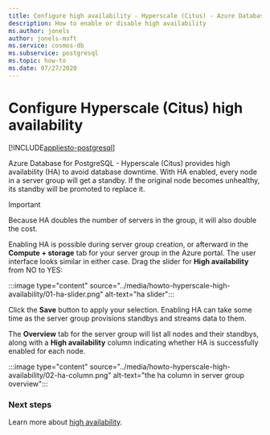 ```yaml
---
title: Configure high availability - Hyperscale (Citus) - Azure Database for PostgreSQL
description: How to enable or disable high availability
ms.author: jonels
author: jonels-msft
ms.service: cosmos-db
ms.subservice: postgresql
ms.topic: how-to
ms.date: 07/27/2020
---
```


# Configure Hyperscale (Citus) high availability

[!INCLUDE[appliesto-postgresql](../includes/appliesto-postgresql.md)]

Azure Database for PostgreSQL - Hyperscale (Citus) provides high availability
(HA) to avoid database downtime. With HA enabled, every node in a server group
will get a standby. If the original node becomes unhealthy, its standby will be
promoted to replace it.

> [!IMPORTANT]
> Because HA doubles the number of servers in the group, it will also double
> the cost.

Enabling HA is possible during server group creation, or afterward in the
**Compute + storage** tab for your server group in the Azure portal. The user
interface looks similar in either case. Drag the slider for **High
availability** from NO to YES:

:::image type="content" source="../media/howto-hyperscale-high-availability/01-ha-slider.png" alt-text="ha slider":::

Click the **Save** button to apply your selection. Enabling HA can take some
time as the server group provisions standbys and streams data to them.

The **Overview** tab for the server group will list all nodes and their
standbys, along with a **High availability** column indicating whether HA is
successfully enabled for each node.

:::image type="content" source="../media/howto-hyperscale-high-availability/02-ha-column.png" alt-text="the ha column in server group overview":::

### Next steps

Learn more about [high availability](concepts-high-availability.md).
